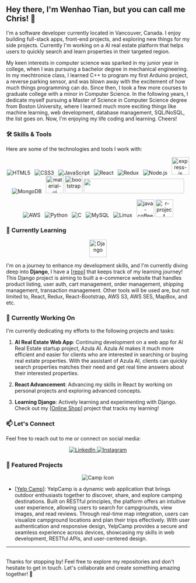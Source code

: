 ## Hey there, I'm Wenhao Tian, but you can call me Chris! 👋

I'm a software developer currently located in Vancouver, Canada. I enjoy building full-stack apps, front-end projects, and exploring new things for my side projects. Currently I'm working on a AI real estate platform that helps users to quickly search and learn properties in their targeted region. 

My keen interests in computer science was sparked in my junior year in college, when I was pursuing a bachelor degree in mechanical engineering. In my mechtronice class, I learned C++ to program my first Arduino project, a reverse parking sensor, and was blown away with the excitement of how much things programming can do. Since then, I took a few more courses to graduate college with a minor in Computer Science. In the following years, I dedicate myself pursuing a Master of Science in Computer Science degree from Boston University, where I learned much more exciting things like machine learning, web development, database management, SQL/NoSQL, the list goes on. Now, I'm enjoying my life coding and learning. Cheers!
### 🛠️ Skills & Tools

Here are some of the technologies and tools I work with:

<p align="center">
  <img src="https://img.icons8.com/color/48/000000/html-5.png" alt="HTML5" title="HTML5" />&nbsp;&nbsp;
  <img src="https://img.icons8.com/color/48/000000/css3.png" alt="CSS3" title="CSS3" />&nbsp;&nbsp;
  <img src="https://img.icons8.com/color/48/000000/javascript.png" alt="JavaScript" title="JavaScript" />&nbsp;&nbsp;
  <img src="https://img.icons8.com/color/48/000000/react-native.png" alt="React" title="React" />&nbsp;&nbsp;
  <img src="https://img.icons8.com/color/48/000000/redux.png" alt="Redux" title="Redux" />&nbsp;&nbsp;
  <img src="https://img.icons8.com/color/48/000000/nodejs.png" alt="Node.js" title="Node.js" />&nbsp;&nbsp;
  <img width="48" height="48" src="https://img.icons8.com/color/48/express-js.png" alt="express-js"/>
  <img src="https://img.icons8.com/color/48/000000/mongodb.png" alt="MongoDB" title="MongoDB" />&nbsp;&nbsp;
  <img width="48" height="48" src="https://img.icons8.com/color/48/material-ui.png" alt="material-ui"/>
  <img width="48" height="48" src="https://img.icons8.com/color-glass/48/bootstrap.png" alt="bootstrap"/>
  <img width="275" height="40" src="https://python.langchain.com/v0.1/img/brand/wordmark.png"/>
</p>

<p align="center">
   <img src="https://img.icons8.com/color/48/000000/amazon-web-services.png" alt="AWS" title="AWS" />&nbsp;&nbsp;
  <img src="https://img.icons8.com/color/48/000000/python.png" alt="Python" title="Python" />&nbsp;&nbsp;
  <img src="https://img.icons8.com/color/48/000000/c-programming.png" alt="C" title="C" />&nbsp;&nbsp;
  <img src="https://img.icons8.com/color/48/000000/mysql.png" alt="MySQL" title="MySQL" />&nbsp;&nbsp;
  <img src="https://img.icons8.com/color/48/000000/linux.png" alt="Linux" title="Linux" />&nbsp;&nbsp;
  <img width="48" height="48" src="https://img.icons8.com/color/48/java-coffee-cup-logo--v1.png" alt="java-coffee-cup-logo--v1"/>
  <img width="48" height="48" src="https://img.icons8.com/fluency/48/r-project.png" alt="r-project"/>
</p>


### 🌱 Currently Learning
<p align="center">
  <img width="48" height="48" src="https://img.icons8.com/color/48/django.png" alt="Django"/>
</p>

I'm on a journey to enhance my development skills, and I'm currently diving deep into **Django**, I have a  [<a href= "https://github.com/ChrisTian206/DjangoReact-eCom">repo</a>] that keeps track of my learning journey! This Django project is aiming to built a e-commerce website that handles product listing, user auth, cart management, order management, shipping management, transaction management. Other tools will be used are, but not limited to, React, Redux, React-Bootstrap, AWS S3, AWS SES, MapBox, and etc.

### 🔨 Currently Working On

I'm currently dedicating my efforts to the following projects and tasks:

1. **AI Real Estate Web App**: Continuing development on a web app for AI Real Estate startup project, Azula AI. Azula AI makes it much more efficient and easier for clients who are interested in searching or buying real estate properties. With the assistant of Azula AI, clients can quickly search properties matches their need and get real time answers about their interested properties.
   
2. **React Advancement**: Advancing my skills in React by working on personal projects and exploring advanced concepts.

3. **Learning Django**: Actively learning and experimenting with Django. Check out my [<a href= "https://github.com/ChrisTian206/DjangoReact-eCom">Online Shop</a>] project that tracks my learning! 
### 📫 Let's Connect

Feel free to reach out to me or connect on social media:

<p align="center">
  <a href="https://www.linkedin.com/in/wenhao-tian-2886b5159/" target="_blank" rel="noopener noreferrer">
  <img src="https://img.icons8.com/color/48/000000/linkedin.png" alt="LinkedIn" title="LinkedIn" />
  </a>

  <a href="https://instagram.com/wenhao_chris_t?igshid=NzZlODBkYWE4Ng%3D%3D&utm_source=qr" target="_blank" rel="noopener noreferrer">
  <img src="https://img.icons8.com/color/48/000000/instagram-new.png" alt="Instagram" title="Instagram" />
  </a>
</p>


### 🌟 Featured Projects
<p align="center"><img src="https://img.icons8.com/fluent/48/000000/campfire.png" alt="Camp Icon" title="Camp Icon"/>
</p>


- [<a href= "https://github.com/ChrisTian206/Yelp_camp">Yelp Camp</a>]: YelpCamp is a dynamic web application that brings outdoor enthusiasts together to discover, share, and explore camping destinations. Built on RESTful principles, the platform offers an intuitive user experience, allowing users to search for campgrounds, view images, and read reviews. Through real-time map integration, users can visualize campground locations and plan their trips effectively. With user authentication and responsive design, YelpCamp provides a secure and seamless experience across devices, showcasing my skills in web development, RESTful APIs, and user-centered design.

<hr>
<br>
Thanks for stopping by! Feel free to explore my repositories and don't hesitate to get in touch. Let's collaborate and create something amazing together! 🚀
